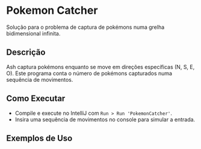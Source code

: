 # Pokemon Catcher
Solução para o problema de captura de pokémons numa grelha bidimensional infinita.

## Descrição
Ash captura pokémons enquanto se move em direções específicas (N, S, E, O). Este programa conta o número de pokémons capturados numa sequência de movimentos.

## Como Executar
- Compile e execute no IntelliJ com `Run > Run 'PokemonCatcher'`.
- Insira uma sequência de movimentos no console para simular a entrada.

## Exemplos de Uso
